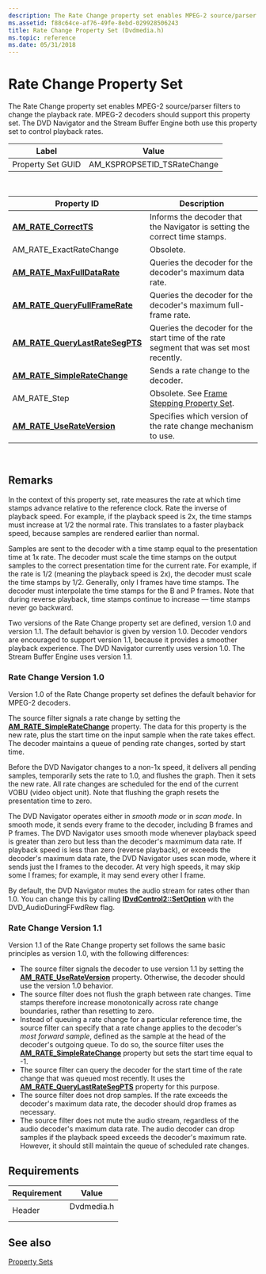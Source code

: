 ```yaml
---
description: The Rate Change property set enables MPEG-2 source/parser filters to change the playback rate. MPEG-2 decoders should support this property set. The DVD Navigator and the Stream Buffer Engine both use this property set to control playback rates.
ms.assetid: f88c64ce-af76-49fe-8ebd-029928506243
title: Rate Change Property Set (Dvdmedia.h)
ms.topic: reference
ms.date: 05/31/2018
---
```


# Rate Change Property Set

The Rate Change property set enables MPEG-2 source/parser filters to change the playback rate. MPEG-2 decoders should support this property set. The DVD Navigator and the Stream Buffer Engine both use this property set to control playback rates.



| Label | Value |
|-------------------|-------------------------------|
| Property Set GUID | AM\_KSPROPSETID\_TSRateChange |



 



| Property ID                                                                   | Description                                                                            |
|-------------------------------------------------------------------------------|----------------------------------------------------------------------------------------|
| [**AM\_RATE\_CorrectTS**](am-rate-correctts-property.md)                     | Informs the decoder that the Navigator is setting the correct time stamps.             |
| AM\_RATE\_ExactRateChange                                                     | Obsolete.                                                                              |
| [**AM\_RATE\_MaxFullDataRate**](am-rate-maxfulldatarate-property.md)         | Queries the decoder for the decoder's maximum data rate.                               |
| [**AM\_RATE\_QueryFullFrameRate**](am-rate-queryfullframerate-property.md)   | Queries the decoder for the decoder's maximum full-frame rate.                         |
| [**AM\_RATE\_QueryLastRateSegPTS**](am-rate-querylastratesegpts-property.md) | Queries the decoder for the start time of the rate segment that was set most recently. |
| [**AM\_RATE\_SimpleRateChange**](am-rate-simpleratechange-property.md)       | Sends a rate change to the decoder.                                                    |
| AM\_RATE\_Step                                                                | Obsolete. See [Frame Stepping Property Set](frame-stepping-property-set.md).          |
| [**AM\_RATE\_UseRateVersion**](am-rate-userateversion-property.md)           | Specifies which version of the rate change mechanism to use.                           |



 

## Remarks

In the context of this property set, rate measures the rate at which time stamps advance relative to the reference clock. Rate the inverse of playback speed. For example, if the playback speed is 2x, the time stamps must increase at 1/2 the normal rate. This translates to a faster playback speed, because samples are rendered earlier than normal.

Samples are sent to the decoder with a time stamp equal to the presentation time at 1x rate. The decoder must scale the time stamps on the output samples to the correct presentation time for the current rate. For example, if the rate is 1/2 (meaning the playback speed is 2x), the decoder must scale the time stamps by 1/2. Generally, only I frames have time stamps. The decoder must interpolate the time stamps for the B and P frames. Note that during reverse playback, time stamps continue to increase — time stamps never go backward.

Two versions of the Rate Change property set are defined, version 1.0 and version 1.1. The default behavior is given by version 1.0. Decoder vendors are encouraged to support version 1.1, because it provides a smoother playback experience. The DVD Navigator currently uses version 1.0. The Stream Buffer Engine uses version 1.1.

### Rate Change Version 1.0

Version 1.0 of the Rate Change property set defines the default behavior for MPEG-2 decoders.

The source filter signals a rate change by setting the [**AM\_RATE\_SimpleRateChange**](am-rate-simpleratechange-property.md) property. The data for this property is the new rate, plus the start time on the input sample when the rate takes effect. The decoder maintains a queue of pending rate changes, sorted by start time.

Before the DVD Navigator changes to a non-1x speed, it delivers all pending samples, temporarily sets the rate to 1.0, and flushes the graph. Then it sets the new rate. All rate changes are scheduled for the end of the current VOBU (video object unit). Note that flushing the graph resets the presentation time to zero.

The DVD Navigator operates either in *smooth mode* or in *scan mode*. In smooth mode, it sends every frame to the decoder, including B frames and P frames. The DVD Navigator uses smooth mode whenever playback speed is greater than zero but less than the decoder's maxmimum data rate. If playback speed is less than zero (reverse playback), or exceeds the decoder's maximum data rate, the DVD Navigator uses scan mode, where it sends just the I frames to the decoder. At very high speeds, it may skip some I frames; for example, it may send every other I frame.

By default, the DVD Navigator mutes the audio stream for rates other than 1.0. You can change this by calling [**IDvdControl2::SetOption**](/windows/desktop/api/Strmif/nf-strmif-idvdcontrol2-setoption) with the DVD\_AudioDuringFFwdRew flag.

### Rate Change Version 1.1

Version 1.1 of the Rate Change property set follows the same basic principles as version 1.0, with the following differences:

-   The source filter signals the decoder to use version 1.1 by setting the [**AM\_RATE\_UseRateVersion**](am-rate-userateversion-property.md) property. Otherwise, the decoder should use the version 1.0 behavior.
-   The source filter does not flush the graph between rate changes. Time stamps therefore increase monotonically across rate change boundaries, rather than resetting to zero.
-   Instead of queuing a rate change for a particular reference time, the source filter can specify that a rate change applies to the decoder's *most forward sample*, defined as the sample at the head of the decoder's outgoing queue. To do so, the source filter uses the [**AM\_RATE\_SimpleRateChange**](am-rate-simpleratechange-property.md) property but sets the start time equal to -1.
-   The source filter can query the decoder for the start time of the rate change that was queued most recently. It uses the [**AM\_RATE\_QueryLastRateSegPTS**](am-rate-querylastratesegpts-property.md) property for this purpose.
-   The source filter does not drop samples. If the rate exceeds the decoder's maximum data rate, the decoder should drop frames as necessary.
-   The source filter does not mute the audio stream, regardless of the audio decoder's maximum data rate. The audio decoder can drop samples if the playback speed exceeds the decoder's maximum rate. However, it should still maintain the queue of scheduled rate changes.

## Requirements



| Requirement | Value |
|-------------------|---------------------------------------------------------------------------------------|
| Header<br/> | <dl> <dt>Dvdmedia.h</dt> </dl> |



## See also

<dl> <dt>

[Property Sets](property-sets.md)
</dt> </dl>

 

 




